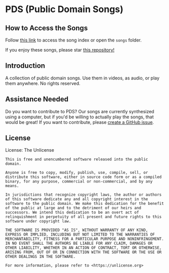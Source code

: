 # PDS (Public Domain Songs)

## How to Access the Songs

Follow [this link](https://github.com/fakerybakery/PDS/tree/main/songs) to access the song index or open the `songs` folder.

If you enjoy these songs, please star [this repository!](https://github.com/fakerybakery/PDS)

## Introduction

A collection of public domain songs. Use them in videos, as audio, or play them anywhere. No rights reserved.

## Assistance Needed

Do you want to contribute to PDS? Our songs are currently synthesized using a computer, but if you'd be willing to actually play the songs, that would be great! If you want to contribute, please [create a GitHub issue](https://github.com/fakerybakery/PDS/issues).

## License

License: The Unlicense

```
This is free and unencumbered software released into the public domain.

Anyone is free to copy, modify, publish, use, compile, sell, or
distribute this software, either in source code form or as a compiled
binary, for any purpose, commercial or non-commercial, and by any
means.

In jurisdictions that recognize copyright laws, the author or authors
of this software dedicate any and all copyright interest in the
software to the public domain. We make this dedication for the benefit
of the public at large and to the detriment of our heirs and
successors. We intend this dedication to be an overt act of
relinquishment in perpetuity of all present and future rights to this
software under copyright law.

THE SOFTWARE IS PROVIDED "AS IS", WITHOUT WARRANTY OF ANY KIND,
EXPRESS OR IMPLIED, INCLUDING BUT NOT LIMITED TO THE WARRANTIES OF
MERCHANTABILITY, FITNESS FOR A PARTICULAR PURPOSE AND NONINFRINGEMENT.
IN NO EVENT SHALL THE AUTHORS BE LIABLE FOR ANY CLAIM, DAMAGES OR
OTHER LIABILITY, WHETHER IN AN ACTION OF CONTRACT, TORT OR OTHERWISE,
ARISING FROM, OUT OF OR IN CONNECTION WITH THE SOFTWARE OR THE USE OR
OTHER DEALINGS IN THE SOFTWARE.

For more information, please refer to <https://unlicense.org>
```
